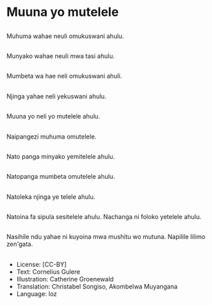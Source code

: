 # Muuna yo mutelele

##
Muhuma wahae neuli omukuswani ahulu.

##
Munyako wahae neuli mwa tasi ahulu.

##
Mumbeta wa hae neli omukuswani ahuli.

##
Njinga yahae neli yekuswani ahulu.

##
Muuna yo neli yo mutelele ahulu.

##
Naipangezi muhuma omutelele.

##
Nato panga minyako yemitelele ahulu.

##
Natopanga mumbeta omutelele ahulu.

##
Natoleka njinga ye telele ahulu.

##
Natoina fa sipula sesitelele ahulu. Nachanga ni foloko yetelele ahulu.

##
Nasihile ndu yahae ni kuyoina mwa mushitu wo mutuna. Napilile lilimo zen'gata.

##
* License: [CC-BY]
* Text: Cornelius Gulere
* Illustration: Catherine Groenewald
* Translation: Christabel Songiso, Akombelwa Muyangana
* Language: loz
